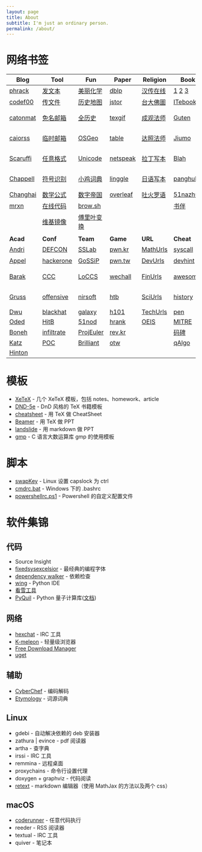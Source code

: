 ```yaml
---
layout: page
title: About
subtitle: I'm just an ordinary person.
permalink: /about/
---
```


# 网络书签

| Blog                                                         | Tool                                                         | Fun                                                      | Paper                                          | Religion                                                   | Book                                                         | Dict                                                | Pāli                                                         |
| ------------------------------------------------------------ | ------------------------------------------------------------ | -------------------------------------------------------- | ---------------------------------------------- | ---------------------------------------------------------- | ------------------------------------------------------------ | --------------------------------------------------- | ------------------------------------------------------------ |
| [phrack](http://phrack.org/)                                 | [发文本](https://paste.ubuntu.com/)                          | [美丽化学](http://www.envisioningchemistry.cn/)          | [dblp](https://dblp.uni-trier.de/)             | [汉传在线](http://cbetaonline.cn/)                         | [1](https://libgen.is/) [2](http://gen.lib.rus.ec/) [3](https://booksc.org/) | [象形字典](http://www.vividict.com/)                | [GRETIL](http://gretil.sub.uni-goettingen.de/gretil.html)    |
| [codef00](http://codef00.com/projects)                       | [传文件](https://send.firefox.com/)                          | [历史地图](http://geacron.com/home-zh-hans/)             | [jstor](https://www.jstor.org/)                | [台大佛圖](http://buddhism.lib.ntu.edu.tw/DLMBS/index.jsp) | [ITebooks](https://it-ebooks.info/)                          | [搜詞尋字](http://words.sinica.edu.tw/sou/sou.html) | [CST4](https://www.tipitaka.org/)                            |
| [catonmat](https://catonmat.net/)                            | [免名邮箱](https://www.tutanota.com/)                        | [全历史](https://www.allhistory.com/)                    | [texgif](http://latex.codecogs.com/gif.latex?) | [成观法师](http://abtemple.org/index.php)                  | [Guten](https://www.gutenberg.org/)                          | [同义词](http://www.ximizi.com/Tongyici_Cidian.php) | [英译三藏](https://www.accesstoinsight.org/)                 |
| [caiorss](https://caiorss.github.io/C-Cpp-Notes/)            | [临时邮箱](https://10minutemail.com/)                        | [OSGeo](http://www.osgeo.cn/)                            | [table](https://tableconvert.com/)             | [达照法师](http://www.shidazhao.com/)                      | [Jiumo](https://www.jiumodiary.com/)                         | [易笔字](http://www.yibizi.com/)                    | [庄春江读](http://agama.buddhason.org/)                      |
| [Scaruffi](https://www.scaruffi.com/)                        | [任意格式](http://www.alltoall.net/)                         | [Unicode](https://www.ziti163.com/uni/index.shtml)       | [netspeak](http://www.netspeak.org/)           | [拉丁写本](https://spotlight.vatlib.it/)                   | [Blah](https://blah.me/)                                     | [民族语言](http://www.mzywfy.org.cn/)               | [觉悟之路](http://dhamma.sutta.org/index2.htm)               |
| [Chappell](https://www.geoffchappell.com/)                   | [符号识别](http://detexify.kirelabs.org/classify.html)       | [小鸡词典](https://jikipedia.com/)                       | [linggle](http://linggle.com/)                 | [日语写本](https://koshakyo-database.icabs.ac.jp/canons)   | [panghub](http://panghubook.cn/)                             | [Wiktionary](https://en.wiktionary.org/)            | [英译法句](http://www.buddha-vacana.org/)                    |
| [Changhai](https://www.changhai.org/articles/science/mathematics/riemann_hypothesis/) | [数学公式](https://zh.numberempire.com/latexequationeditor.php) | [数字帝国](https://zh.numberempire.com/)                 | [overleaf](https://www.overleaf.com/learn)     | [吐火罗语](http://www.univie.ac.at/tocharian)              | [51nazhun](https://kindle.51nazhun.pub/)                     | [NiftyWord](https://www.niftyword.com/)             |                                                              |
| [mrxn](https://mrxn.net/)                                    | [在线代码](https://tool.lu/coderunner)                       | [brow.sh](https://www.brow.sh/)                          |                                                |                                                            | [书伴](https://bookfere.com/tools)                           | [Latin](http://archives.nd.edu/words.html)          |                                                              |
|                                                              | [维基镜像](http://www.zgc261.com/wikipedia.html)             | [傅里叶变换](http://www.jezzamon.com/fourier/zh-cn.html) |                                                |                                                            |                                                              |                                                     |                                                              |
|                                                              |                                                              |                                                          |                                                |                                                            |                                                              |                                                     |                                                              |
| **Acad**                                                     | **Conf**                                                     | **Team**                                                 | **Game**                                       | **URL**                                                    | **Cheat**                                                    | **Etym**                                            | **Marklet**                                                  |
| [Andri](https://syssec.mistakenot.net/)                      | [DEFCON](https://media.defcon.org/DEF%21CON%2027/)           | [SSLab](https://gts3.org/)                               | [pwn.kr](http://pwnable.kr/play.php)           | [MathUrls](https://mathurls.com/)                          | [syscall](http://syscalls.kernelgrok.com/)                   | [汉语](http://hanziyuan.net/)                       | [Jesse's](https://www.squarefree.com/bookmarklets/)          |
| [Appel](https://www.cs.princeton.edu/~appel/)                | [hackerone](https://www.hackerone.com/)                      | [GoSSiP](https://loccs.sjtu.edu.cn/wiki/doku.php)        | [pwn.tw](https://pwnable.tw/)                  | [DevUrls](https://devurls.com/)                            | [devhint](https://devhints.io)                               | [русский](http://etymolog.ruslang.ru/index.php)     | [短网址](javascript:void%28location.href='https://tinyurl.com/create.php?url='+encodeURIComponent%28location.href%29%29) |
| [Barak](https://www.boazbarak.org/)                          | [CCC](https://www.ccc.de/)                                   | [LoCCS](https://loccs.sjtu.edu.cn/main/publication/)     | [wechall](https://www.wechall.net/)            | [FinUrls](https://finurls.com/)                            | [awesome](https://lecoupa.github.io/awesome-cheatsheets/)    | [English](http://www.etymonline.com/)               | [相似网站](javascript:location.href='https://www.similarsitesearch.com/search/?URL='+encodeURIComponent%28document.location.href%29+'&src=bmt';) |
| [Gruss](https://gruss.cc/)                                   | [offensive](https://www.offensivecon.org/)                   | [nirsoft](http://www.nirsoft.net/programmer_tools.html)  | [htb](https://www.hackthebox.eu/)              | [SciUrls](https://sciurls.com/)                            | [history](https://cheatography.com/tag/history/)             |                                                     | [网页存档](javascript:void%28open%28'http://archive.today/?run=1&url='+encodeURIComponent%28document.location%29%29%29) |
| [Dwu](https://www.cs.virginia.edu/dwu4/projects.html)        | [blackhat](https://www.blackhat.com/)                        | [galaxy](http://galaxylab.org/)                          | [h101](https://ctf.hacker101.com/)             | [TechUrls](https://techurls.com/)                          | [pen](https://highon.coffee/blog/cheat-sheet/)               |                                                     | [Archive](javascript:location.href='https://web.archive.org/save/'+location.href.split%28'?'%29[0]) |
| [Oded](http://www.wisdom.weizmann.ac.il/~/oded/)             | [HitB](https://conference.hitb.org/)                         | [51nod](https://www.51nod.com/focus.html)                | [hrank](https://www.hackerrank.com/)           | [OEIS](http://oeis.org/)                                   | [MITRE](https://attack.mitre.org/)                           |                                                     |                                                              |
| [Boneh](http://crypto.stanford.edu/~dabo/)                   | [infiltrate](https://infiltratecon.com/)                     | [ProjEuler](https://projecteuler.net/about)              | [rev.kr](http://reversing.kr/)                 |                                                            | [码碑](http://rosettacode.org/wiki/Rosetta_Code)             |                                                     |                                                              |
| [Katz](http://www.cs.umd.edu/~jkatz/)                        | [POC](http://powerofcommunity.net/)                          | [Brilliant](https://brilliant.org/courses/#recent)       | [otw](http://overthewire.org/wargames/)        |                                                            | [qAlgo](http://quantumalgorithmzoo.org/)                     |                                                     |                                                              |
| [Hinton](https://www.cs.toronto.edu/~hinton/)                |                                                              |                                                          |                                                |                                                            |                                                              |                                                     |                                                              |

# 模板
  - [XeTeX](/download/templates/XeTeX.zip) - 几个 XeTeX 模板，包括 notes、homework、article
  - [DND-5e](/download/templates/DND-5e.zip) - DnD 风格的 TeX 书籍模板
  - [cheatsheet](/download/templates/cheatsheet.tex) - 用 TeX 做 CheatSheet 
  - [Beamer](/download/templates/Beamer.zip) - 用 TeX 做 PPT
  - [landslide](/download/templates/landslide.zip) - 用 markdown 做 PPT
  - [gmp](/download/templates/gmp_template.c) - C 语言大数运算库 gmp 的使用模板

# 脚本
  - [swapKey](/download/scripts/swapKey) - Linux 设置 capslock 为 ctrl
  - [cmdrc.bat](/download/scripts/cmdrc.bat) - Windows 下的 .bashrc
  - [powershellrc.ps1](/download/scripts/powershellrc.ps1) - Powershell 的自定义配置文件

# 软件集锦
## 代码
  - Source Insight
  - [fixedsysexcelsior](/download/FSEX300.ttf) - 最经典的编程字体
  - [dependency walker](http://www.dependencywalker.com/) - 依赖检查
  - [wing](https://wingware.com/downloads/wing-personal) - Python IDE
  - [看雪工具](https://tools.pediy.com/)
  - [PyQuil](https://github.com/rigetti/pyquil) - Python 量子计算库([文档](https://pyquil.readthedocs.io/en/latest/start.html))

## 网络
  - [hexchat](https://hexchat.github.io/downloads.html) - IRC 工具
  - [K-meleon](http://kmeleonbrowser.org/) - 轻量级浏览器
  - [Free Download Manager](https://www.freedownloadmanager.org)
  - [uget](https://ugetdm.com/)

## 辅助
  - [CyberChef](/download/CyberChef.htm) - 编码解码
  - [Etymology](/download/Etymology.chm) - 词源词典

## Linux
  - gdebi - 自动解决依赖的 deb 安装器
  - zathura \| evince - pdf 阅读器
  - artha - 查字典
  - irssi - IRC 工具
  - remmina - 远程桌面
  - proxychains - 命令行设置代理
  - doxygen + graphviz - 代码阅读
  - [retext](/download/templates/retext.zip) - markdown 编辑器（使用 MathJax 的方法以及两个 css）

## macOS
  - [coderunner](https://coderunnerapp.com/) - 任意代码执行
  - reeder - RSS 阅读器
  - textual - IRC 工具
  - quiver - 笔记本
